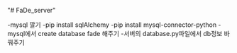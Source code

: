 "# FaDe_server" 

-mysql 깔기
-pip install sqlAlchemy
-pip install mysql-connector-python
-mysql에서 create database fade 해주기
-서버의 database.py파일에서 db정보 바꿔주기